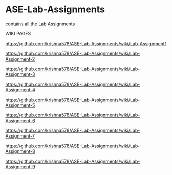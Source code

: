 # ASE-Lab-Assignments
contains all the Lab Assignments

WIKI PAGES

https://github.com/krishna578/ASE-Lab-Assignments/wiki/Lab-Assignment1

https://github.com/krishna578/ASE-Lab-Assignments/wiki/Lab-Assignment-2

https://github.com/krishna578/ASE-Lab-Assignments/wiki/Lab-Assignment-3

https://github.com/krishna578/ASE-Lab-Assignments/wiki/Lab-Assignment-4

https://github.com/krishna578/ASE-Lab-Assignments/wiki/Lab-Assignment-5

https://github.com/krishna578/ASE-Lab-Assignments/wiki/Lab-Assignment-6

https://github.com/krishna578/ASE-Lab-Assignments/wiki/Lab-Assignment-7

https://github.com/krishna578/ASE-Lab-Assignments/wiki/Lab-Assignment-8

https://github.com/krishna578/ASE-Lab-Assignments/wiki/Lab-Assignment-9